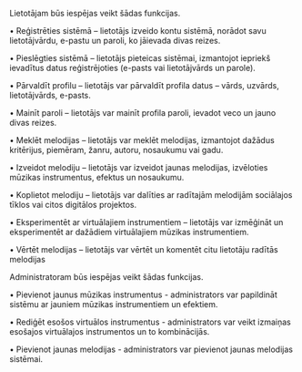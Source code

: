 Lietotājam būs iespējas veikt šādas funkcijas.

•	Reģistrēties sistēmā – lietotājs izveido kontu sistēmā, norādot savu lietotājvārdu, e-pastu un paroli, ko jāievada divas reizes.

•	Pieslēgties sistēmā –  lietotājs pieteicas sistēmai, izmantojot iepriekš ievadītus datus reģistrējoties (e-pasts vai lietotājvārds un parole).

•	Pārvaldīt profilu – lietotājs var pārvaldīt profila datus – vārds, uzvārds, lietotājvārds, e-pasts.  

•	Mainīt paroli – lietotājs var mainīt profila paroli, ievadot veco un jauno divas reizes.

•	Meklēt melodijas – lietotājs var meklēt melodijas, izmantojot dažādus kritērijus, piemēram, žanru, autoru, nosaukumu vai gadu.

•	Izveidot melodiju – lietotājs var izveidot jaunas melodijas, izvēloties mūzikas instrumentus, efektus un nosaukumu.

•	Koplietot melodiju – lietotājs var dalīties ar radītajām melodijām sociālajos tīklos vai citos digitālos projektos.

•	Eksperimentēt ar virtuālajiem instrumentiem – lietotājs var izmēģināt un eksperimentēt ar dažādiem virtuālajiem mūzikas instrumentiem.

•	Vērtēt melodijas – lietotājs var vērtēt un komentēt citu lietotāju radītās melodijas


Administratoram būs iespējas veikt šādas funkcijas.

•	Pievienot jaunus mūzikas instrumentus - administrators var papildināt sistēmu ar jauniem mūzikas instrumentiem un efektiem.

•	Rediģēt esošos virtuālos instrumentus - administrators var veikt izmaiņas esošajos virtuālajos instrumentos un to kombinācijās.

•	Pievienot jaunas melodijas - administrators var pievienot jaunas melodijas sistēmai.

